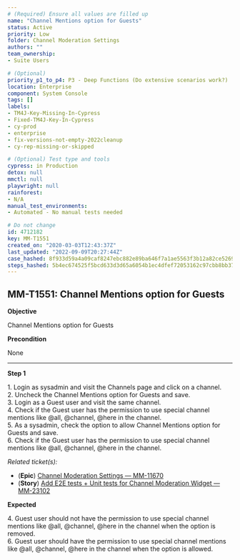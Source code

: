 ```yaml
---
# (Required) Ensure all values are filled up
name: "Channel Mentions option for Guests"
status: Active
priority: Low
folder: Channel Moderation Settings
authors: ""
team_ownership: 
- Suite Users

# (Optional)
priority_p1_to_p4: P3 - Deep Functions (Do extensive scenarios work?)
location: Enterprise
component: System Console
tags: []
labels: 
- TM4J-Key-Missing-In-Cypress
- Fixed-TM4J-Key-In-Cypress
- cy-prod
- enterprise
- fix-versions-not-empty-2022cleanup
- cy-rep-missing-or-skipped

# (Optional) Test type and tools
cypress: in Production
detox: null
mmctl: null
playwright: null
rainforest: 
- N/A
manual_test_environments: 
- Automated - No manual tests needed

# Do not change
id: 4712182
key: MM-T1551
created_on: "2020-03-03T12:43:37Z"
last_updated: "2022-09-09T20:27:44Z"
case_hashed: 8f933d59a4a09caf8247ebc882e89ba646f7a1ae5563f3b12a82ce5269033c417c3075d9ce453246b3df9cf1e6dfa631
steps_hashed: 5b4ec674525f5bcd633d3d65a6054b1ec4dfef72053162c97cbb8bb371365c523741f6f78a546a3375d0361712dff5e2
---
```


<!-- (Auto-generated) Based on frontmatter's "key" and "name" -->

## MM-T1551: Channel Mentions option for Guests

**Objective**

Channel Mentions option for Guests

**Precondition**

None

---

**Step 1**

1\. Login as sysadmin and visit the Channels page and click on a channel.\
2\. Uncheck the Channel Mentions option for Guests and save.\
3\. Login as a Guest user and visit the same channel.\
4\. Check if the Guest user has the permission to use special channel mentions like @all, @channel, @here in the channel.\
5\. As a sysadmin, check the option to allow Channel Mentions option for Guests and save.\
6\. Check if the Guest user has the permission to use special channel mentions like @all, @channel, @here in the channel.

_Related ticket(s):_

- (**Epic**) [Channel Moderation Settings — MM-11670](https://mattermost.atlassian.net/browse/MM-11670)
- (**Story**) [Add E2E tests + Unit tests for Channel Moderation Widget — MM-23102](http://mmthttps%3A//mattermost.atlassian.net/browse/MM-23102)

**Expected**

4\. Guest user should not have the permission to use special channel mentions like @all, @channel, @here in the channel when the option is removed.\
6\. Guest user should have the permission to use special channel mentions like @all, @channel, @here in the channel when the option is allowed.
